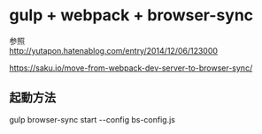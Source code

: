 # gulp + webpack + browser-sync

参照<br>
http://yutapon.hatenablog.com/entry/2014/12/06/123000

https://saku.io/move-from-webpack-dev-server-to-browser-sync/

## 起動方法

gulp
browser-sync start --config bs-config.js
